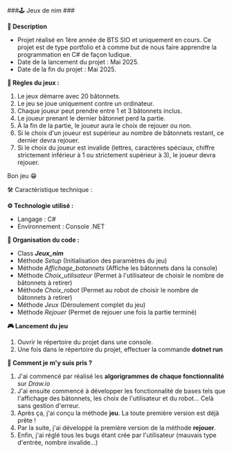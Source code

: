 ###🕹️ Jeux de nim ###

__**📃 Description**__
- Projet réalisé en 1ère année de BTS SIO et uniquement en cours. Ce projet est de type portfolio et à comme but de nous faire apprendre la programmation en C# de façon ludique.
- Date de la lancement du projet : Mai 2025.
- Date de la fin du projet : Mai 2025.

__**📖 Règles du jeux :**__

  1. Le jeux démarre avec 20 bâtonnets.
  2. Le jeu se joue uniquement contre un ordinateur.
  3. Chaque joueur peut prendre entre 1 et 3 bâtonnets inclus.
  4. Le joueur prenant le dernier bâtonnet perd la partie.
  5. À la fin de la partie, le joueur aura le choix de rejouer ou non.
  6. Si le choix d'un joueur est supérieur au nombre de bâtonnets restant, ce dernier devra rejouer.
  7. Si le choix du joueur est invalide (lettres, caractères spéciaux, chiffre strictement inférieur à 1 ou strictement supérieur à 3), le joueur devra rejouer.
  
  Bon jeu 😁

🛠️ Caractéristique technique :

__**⚙️ Technologie utilisé :**__
- Langage : C#
- Environnement : Console .NET

__**📂 Organisation du code :**__
- Class ***Jeux_nim***
- Méthode *Setup* (Initialisation des paramètres du jeu)
- Méthode *Affichage_batonnets* (Affiche les bâtonnets dans la console)
- Méthode *Choix_utilisateur* (Permet à l'utilisateur de choisir le nombre de bâtonnets à retirer)
- Méthode *Choix_robot* (Permet au robot de choisir le nombre de bâtonnets à retirer)
- Méthode *Jeux* (Déroulement complet du jeu)
- Méthode *Rejouer* (Permet de rejouer une fois la partie terminé)

__**🎮 Lancement du jeu**__
1. Ouvrir le répertoire du projet dans une console.
2. Une fois dans le répertoire du projet, effectuer la commande **dotnet run**

__**🔎 Comment je m'y suis pris ?**__
1. J'ai commencé par réalisé les **algorigrammes de chaque fonctionnalité** sur *Draw.io*
2. J'ai ensuite commencé à développer les fonctionnalité de bases tels que l'affichage des bâtonnets, les choix de l'utilisateur et du robot... Celà sans gestion d'erreur.
3. Après ça, j'ai conçu la méthode **jeu**. La toute première version est déjà prête !
4. Par la suite, j'ai développé la première version de la méthode **rejouer**.
5. Enfin, j'ai réglé tous les bugs étant crée par l'utilisateur (mauvais type d'entrée, nombre invalide...)

